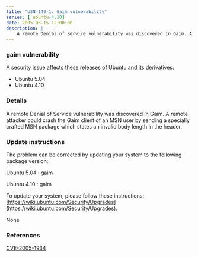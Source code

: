 ```yaml
---
title: "USN-140-1: Gaim vulnerability"
series: [ ubuntu-4.10]
date: 2005-06-15 12:00:00
description: |
    A remote Denial of Service vulnerability was discovered in Gaim. A remote attacker could crash the Gaim client of an MSN user by sending a specially crafted MSN package which states an invalid body length in the header.
--- 
```

 
### gaim vulnerability

A security issue affects these releases of Ubuntu and its derivatives:

* Ubuntu 5.04
* Ubuntu 4.10

### Details

A remote Denial of Service vulnerability was discovered in Gaim. A remote attacker could crash the Gaim client of an MSN user by sending a specially crafted MSN package which states an invalid body length in the header.

### Update instructions

The problem can be corrected by updating your system to the following package version:

Ubuntu 5.04
 : gaim 

Ubuntu 4.10
 : gaim 

To update your system, please follow these instructions: [https://wiki.ubuntu.com/Security/Upgrades](https://wiki.ubuntu.com/Security/Upgrades).

None

### References

 [CVE-2005-1934](http://people.ubuntu.com/~ubuntu-security/cve/CVE-2005-1934)
 
